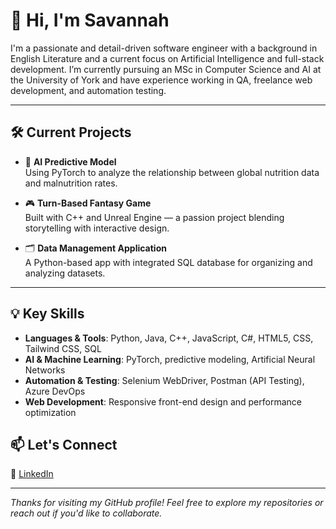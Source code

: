 # 👋 Hi, I'm Savannah

I'm a passionate and detail-driven software engineer with a background in English Literature and a current focus on Artificial Intelligence and full-stack development. I’m currently pursuing an MSc in Computer Science and AI at the University of York and have experience working in QA, freelance web development, and automation testing.

---

## 🛠️ Current Projects

- 🤖 **AI Predictive Model**  
  Using PyTorch to analyze the relationship between global nutrition data and malnutrition rates.

- 🎮 **Turn-Based Fantasy Game**  
  Built with C++ and Unreal Engine — a passion project blending storytelling with interactive design.

- 🗂️ **Data Management Application**  
  A Python-based app with integrated SQL database for organizing and analyzing datasets.

---

## 💡 Key Skills

- **Languages & Tools**: Python, Java, C++, JavaScript, C#, HTML5, CSS, Tailwind CSS, SQL  
- **AI & Machine Learning**: PyTorch, predictive modeling, Artificial Neural Networks  
- **Automation & Testing**: Selenium WebDriver, Postman (API Testing), Azure DevOps  
- **Web Development**: Responsive front-end design and performance optimization  


## 📫 Let's Connect
🔗 [LinkedIn](https://www.linkedin.com/in/savannah-holmes-360781171/)

---

_Thanks for visiting my GitHub profile! Feel free to explore my repositories or reach out if you'd like to collaborate._
